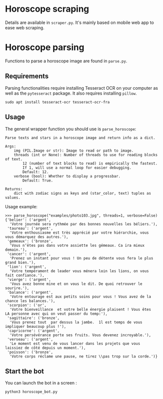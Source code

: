 # Horoscope scraping
Details are available in ``scraper.py``. It's mainly based on mobile web app to ease web scraping.

# Horoscope parsing
Functions to parse a horoscope image are found in `parse.py`.

## Requirements
Parsing functionalities require installing Tesseract OCR on your computer as well as the `pytesseract` package.
It also requires installing `pillow`.

```
sudo apt install tesseract-ocr tesseract-ocr-fra
```

## Usage
The general wrapper function you should use is `parse_horoscope`:

    Parse texts and stars in a horoscope image and return info as a dict.

    Args:
        img (PIL.Image or str): Image to read or path to image.
        threads (int or None): Number of threads to use for reading blocks of text.
            12 (number of text blocks to read) is empirically the fastest.
            If 1, will use a normal loop for easier debugging.
            Default: 12.
        verbose (bool): Whether to display a progressbar.
            Default: True.

    Returns:
        dict with zodiac signs as keys and (star_color, text) tuples as values.


Usage example:

    >>> parse_horoscope("examples/photo103.jpg", threads=1, verbose=False)
    {'belier': ('argent',
      'Votre journée sera rythmée par des bonnes nouvelles les béliers.'),
     'taureau': ('argent',
      'Votre enthousiasme est très apprécié par votre hiérarchie, vous vous démarquez des autres.'),
     'gemeaux': ('bronze',
      'Vous n‘êtes pas dans votre assiette les gémeaux. Ca ira mieux demain.'),
     'cancer': ('argent',
      'Prenez un instant pour vous ! Un peu de détente vous fera le plus grand bien.'),
     'lion': ('argent',
      'Votre tempérament de leader vous ménera loin les lions, on vous fait confiance.'),
     'vierge': ('argent',
      'Vous avez bonne mine et on vous le dit. De quoi retrouver le sourire.'),
     'balance': ('argent',
      'Votre entourage est aux petits soins pour vous ! Vous avez de la chance les balances.'),
     'scorpion': ('or',
      'Votre bienveillance  et votre belle énergie plaisent ! Vous êtes  LA personne avec qui on veut passer du temp:'),
     'sagittaire': ('bronze',
      'Vous prenez tout  par dessus la jambe.  1l est temps de vous impliquer beaucoup plus !'),
     'capricorne': ('argent',
      'Votre persévérance porte ses fruits. Vous devenez incroyable.'),
     'verseau': ('argent',
      'Le moment est venu de vous lancer dans les projets que vous laissiez de côté depuis un moment.'),
     'poisson': ('bronze',
      'Votre corps réclame une pause, ne tirez \\pas trop sur la corde.')}

## Start the bot

You can launch the bot in a screen :
```
python3 horoscope_bot.py
```
